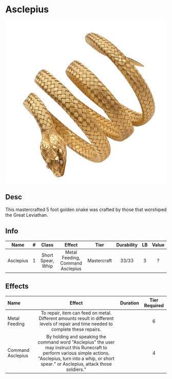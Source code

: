 # Asclepius

![Copyright](Asclepius.png)

## Desc

This mastercrafted 5 foot golden snake was crafted by those that worshiped the Great Leviathan.

## Info

|   Name   | # |       Class       |              Effect              |    Tier    | Durability | LB | Value |
| :-------: | :-: | :---------------: | :------------------------------: | :---------: | :--------: | :-: | :---: |
| Asclepius | 1 | Short Spear, Whip | Metal Feeding, Command Asclepius | Mastercraft |   33/33   | 3 |   ?   |

## Effects

| Name              |                                                                                                      Effect                                                                                                      | Duration | Tier Required |
| :---------------- | :---------------------------------------------------------------------------------------------------------------------------------------------------------------------------------------------------------------: | :------: | :-----------: |
| Metal Feeding     |                                       To repair, item can feed on metal. Different amounts result in different levels of repair and time needed to complete these repairs.                                       |          |       6       |
| Command Asclepius | By holding and speaking the command word "Asclepius" the user may instruct this Runecraft to perform various simple actions. "Asclepius, turn into a whip, or short spear." or Asclepius, attack those soldiers." |          |       4       |
